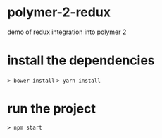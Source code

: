 # polymer-2-redux
demo of redux integration into polymer 2

# install the dependencies
`> bower install`
`> yarn install`

# run the project 
`> npm start`
